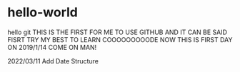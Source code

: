 # hello-world
hello git
 THIS IS THE FIRST FOR ME TO USE GITHUB AND IT CAN BE SAID FISRT TRY MY BEST TO LEARN COOOOOOOOODE
 NOW THIS IS FIRST DAY ON 2019/1/14
 COME ON MAN!
 
 2022/03/11
Add Date Structure
